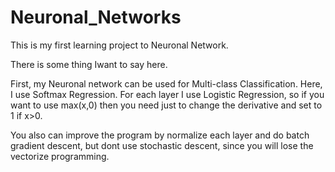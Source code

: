 # Neuronal_Networks
This is my first learning project to Neuronal Network.

There is some thing Iwant to say here.

First, my Neuronal network can be used for Multi-class Classification.
Here, I use Softmax Regression. For each layer I use Logistic Regression, so if you want to use max(x,0) then you need just to change the derivative and set to 1 if x>0.

You also can improve the program by normalize each layer and do batch gradient descent, but dont use stochastic descent, since you will lose the vectorize programming.

